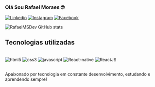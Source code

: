### Olá Sou Rafael Moraes 🤓

[![Linkedin](https://img.shields.io/badge/LinkedIn-0077B5?style=for-the-badge&logo=linkedin&logoColor=white)](https://www.linkedin.com/in/rafael-moraes-0143a0157/)
[![Instagram](https://img.shields.io/badge/Instagram-E4405F?style=for-the-badge&logo=instagram&logoColor=white)](https://www.instagram.com/_fael_moraes/)
[![Facebook](https://img.shields.io/badge/Facebook-1877F2?style=for-the-badge&logo=facebook&logoColor=white)](https://www.facebook.com/FaelArmstrong/)

![RafaelMSDev GitHub stats](https://github-readme-stats.vercel.app/api?username=RafaelMSDev&show_icons=true&theme=onedark)


## Tecnologias utilizadas
<div style="display:inline_block"><br/>
  <img align="center" alt="html5" src="https://img.shields.io/badge/HTML-239120?style=for-the-badge&logo=html5&logoColor=white"/>
  <img align="center" alt="css3" src="https://img.shields.io/badge/CSS-239120?&style=for-the-badge&logo=css3&logoColor=white"/>
  <img align="center" alt="javascript" src="https://img.shields.io/badge/JavaScript-F7DF1E?style=for-the-badge&logo=javascript&logoColor=black"/>
  <img align="center" alt="React-native" src="https://img.shields.io/badge/React_Native-20232A?style=for-the-badge&logo=react&logoColor=61DAFB"/>
  <img align="center" alt="ReactJS" src="https://img.shields.io/badge/React-20232A?style=for-the-badge&logo=react&logoColor=61DAFB"/>
</div><br/>

Apaixonado por tecnologia em constante desenvolvimento, estudando e aprendendo sempre!
